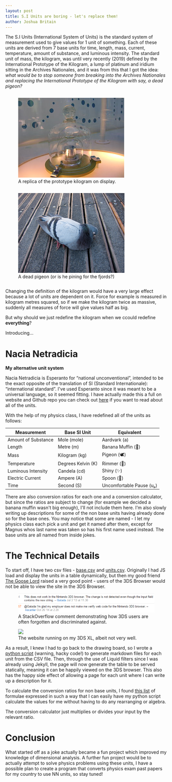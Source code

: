 ```yaml
---
layout: post
title: S.I Units are boring - let's replace them!
author: Joshua Britain
---
```


The S.I Units (International System of Units) is the standard system of measurement used to give values for 1 unit of something. Each of these units are derived from 7 base units for time, length, mass, current, temperature, amount of substance, and luminous intensity. The standard unit of mass, the kilogram, was until very recently (2019) defined by the International Prototype of the Kilogram, a lump of platinum and iridium sitting in the Archives Nationales, and it was from this that I got the idea: *what would be to stop someone from breaking into the Archives Nationales and replacing the International Prototype of the Kilogram with say, a dead pigeon?*

<figure style="display: inline-block">
    <img src="/assets/posts/si/kilogram.JPG">
    <figcaption>A replica of the prototype kilogram on display.</figcaption>
</figure>
<figure style="display: inline-block">
    <img style="max-height: 248px" src="/assets/posts/si/pigeon.jpg">
    <figcaption>A dead pigeon (or is he pining for the fjords?)</figcaption>
</figure>

Changing the definition of the kilogram would have a very large effect because a lot of units are dependent on it. Force for example is measured in kilogram metres squared, so if we make the kilogram twice as massive, suddenly all measures of force will give values half as big.

But why should we just redefine the kilogram when we ccould redefine **everything**?

Introducing...

# Nacia Netradicia
**My alternative unit system**

Nacia Netradicia is Esperanto for “national unconventional”, intended to be the exact opposite of the translation of SI (Standard Internationale): “international standard”. I've used Esperanto since it was meant to be a universal language, so it seemed fitting. I have actually made this a full on website and Github repo you can check out [here](https://pr0x1mas.github.io/not-si-units/) if you want to read about all of the units.

With the help of my physics class, I have redefined all of the units as follows:

| Measurement | Base SI Unit | Equivalent |
|-------|-------|-------|
| Amount of Substance | Mole (mole) | Aardvark (a) |
| Length | Metre (m) | Banana Muffin (🧁) |
| Mass | Kilogram (kg) | Pigeon (🕊️) |
| Temperature | Degrees Kelvin (K) | Rimmer (🥣) |
| Luminous Intensity | Candela (cd) | Shiny (✨) |
| Electric Current | Ampere (A) | Spoon (🥄) |
| Time | Second (S) | Uncomfortable Pause (uₚ) |

There are also conversion ratios for each one and a conversion calculator, but since the ratios are subject to change (for example we decided a banana muffin wasn't big enough), I'll not include them here. I'm also slowly writing up descriptions for some of the non base units having already done so for the base ones. You may notice that some are named - I let my physics class each pick a unit and get it named after them, except for Magnus whos last name was taken so has his first name used instead. The base units are all named from inside jokes.

# The Technical Details

To start off, I have two csv files - [base.csv](https://github.com/Pr0x1mas/not-si-units/blob/main/unitGen/base.csv) and [units.csv](https://github.com/Pr0x1mas/not-si-units/blob/main/unitGen/units.csv). Originally I had JS load and display the units in a table dynamically, but then my good friend [The Goose Lord](https://github.com/TheProgramableTurtle) raised a very good point - users of the 3DS Browser would not be able to view the site in the 3DS Browser.

<figure>
    <img src="/assets/posts/si/3ds.webp">
    <figcaption>A StackOverflow comment demonstrating how 3DS users are often forgotten and discriminated against.</figcaption>
</figure>

<figure>
    <img style="max-height: 250px" src="/assets/posts/si/3ds.jpg">
    <figcaption>The website running on my 3DS XL, albeit not very well.</figcaption>
</figure>

As a result, I knew I had to go back to the drawing board, so I wrote a [python script](https://github.com/Pr0x1mas/not-si-units/blob/main/unitGen/generate_units.py) (warning, hacky code!) to generate markdown files for each unit from the CSV file. Then, through the use of Liquid filters since I was already using Jekyll, the page will now generate the table to be served statically, meaning it can be happily viewed on the 3DS browser. This also has the happy side effect of allowing a page for each unit where I can write up a description for it.

To calculate the conversion ratios for non base units, I found [this list](https://physics.nist.gov/cuu/Units/units.html) of formulae expressed in such a way that I can easily have my python script calculate the values for me without having to do any rearranging or algebra.

The conversion calculator just multiplies or divides your input by the relevant ratio.

# Conclusion

What started off as a joke actually became a fun project which improved my knowledge of dimensional analysis. A further fun project would be to actually attempt to solve physics problems using these units, I have a possible plan to create a program that converts physics exam past papers for my country to use NN units, so stay tuned!
